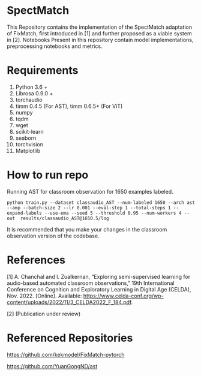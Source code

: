 # SpectMatch
This Repository contains the implementation of the SpectMatch adaptation of FixMatch, first introduced in [1] and further proposed as a viable system in [2]. Notebooks Present in this repository contain model implementations, preprocessing notebooks and metrics.

# Requirements
1. Python 3.6 +
2. Librosa 0.9.0 +
3. torchaudio
4. timm 0.4.5 (For AST), timm 0.6.5+ (For ViT)
5. numpy
6. tqdm
7. wget
8. scikit-learn
9. seaborn
10. torchvision
11. Matplotlib

# How to run repo
Running AST for classroom observation for 1650 examples labeled.
````
python train.py --dataset classaudio_AST --num-labeled 1650 --arch ast --amp --batch-size 2 --lr 0.001 --eval-step 1 --total-steps 1 --expand-labels --use-ema --seed 5 --threshold 0.95 --num-workers 4 --out  results/classaudio_AST@1650.5/log
````
It is recommended that you make your changes in the classroom observation version of the codebase.

# References
[1] A. Chanchal and I. Zualkernan, “Exploring semi-supervised learning for audio-based automated classroom
observations,” 19th International Conference on Cognition and Exploratory Learning in Digital Age (CELDA),
Nov. 2022. [Online]. Available: https://www.celda-conf.org/wp-content/uploads/2022/11/3_CELDA2022_F_184.pdf.

[2] (Publication under review)

# Referenced Repositories
https://github.com/kekmodel/FixMatch-pytorch

https://github.com/YuanGongND/ast



